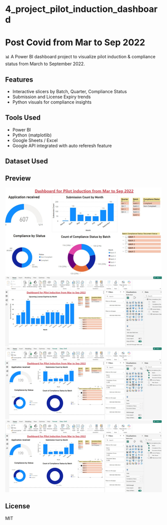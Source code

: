 # 4_project_pilot_induction_dashboard 
# Post Covid from Mar to Sep 2022

📊 A Power BI dashboard project to visualize pilot induction & compliance status from March to September 2022.

## Features
- Interactive slicers by Batch, Quarter, Compliance Status
- Submission and License Expiry trends
- Python visuals for compliance insights

## Tools Used
- Power BI
- Python (matplotlib)
- Google Sheets / Excel
- Google API integrated with auto referesh feature

## Dataset Used


## Preview
![Dashboard Screenshot](1.jpg)
![Dashboard Screenshot](2.jpg)
![Dashboard with Power BI interface](3.jpg)
![Dashboard working showing application received for Batch 2](3.jpg)

## License
MIT
